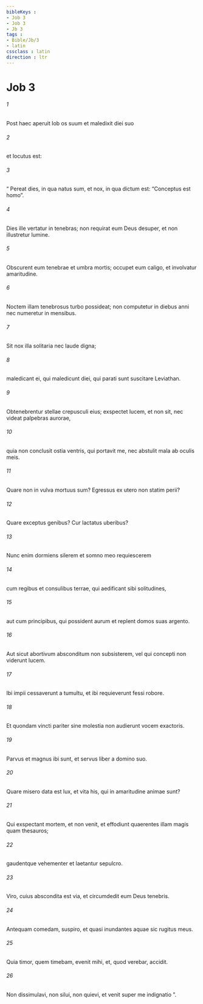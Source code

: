 ```yaml
---
bibleKeys : 
- Job 3
- Job 3
- Jb 3
tags : 
- Bible/Jb/3
- latin
cssclass : latin
direction : ltr
---
```


# Job 3

###### 1
Post haec aperuit Iob os suum et maledixit diei suo 
###### 2
et locutus est:
###### 3
“ Pereat dies, in qua natus sum, et nox, in qua dictum est: “Conceptus est homo”.
###### 4
Dies ille vertatur in tenebras; non requirat eum Deus desuper, et non illustretur lumine.
###### 5
Obscurent eum tenebrae et umbra mortis; occupet eum caligo, et involvatur amaritudine.
###### 6
Noctem illam tenebrosus turbo possideat; non computetur in diebus anni nec numeretur in mensibus.
###### 7
Sit nox illa solitaria nec laude digna;
###### 8
maledicant ei, qui maledicunt diei, qui parati sunt suscitare Leviathan.
###### 9
Obtenebrentur stellae crepusculi eius; exspectet lucem, et non sit, nec videat palpebras aurorae,
###### 10
quia non conclusit ostia ventris, qui portavit me, nec abstulit mala ab oculis meis.
###### 11
Quare non in vulva mortuus sum? Egressus ex utero non statim perii? 
###### 12
Quare exceptus genibus? Cur lactatus uberibus?
###### 13
Nunc enim dormiens silerem et somno meo requiescerem
###### 14
cum regibus et consulibus terrae, qui aedificant sibi solitudines,
###### 15
aut cum principibus, qui possident aurum et replent domos suas argento.
###### 16
Aut sicut abortivum absconditum non subsisterem, vel qui concepti non viderunt lucem.
###### 17
Ibi impii cessaverunt a tumultu, et ibi requieverunt fessi robore.
###### 18
Et quondam vincti pariter sine molestia non audierunt vocem exactoris.
###### 19
Parvus et magnus ibi sunt, et servus liber a domino suo.
###### 20
Quare misero data est lux, et vita his, qui in amaritudine animae sunt?
###### 21
Qui exspectant mortem, et non venit, et effodiunt quaerentes illam magis quam thesauros;
###### 22
gaudentque vehementer et laetantur sepulcro.
###### 23
Viro, cuius abscondita est via, et circumdedit eum Deus tenebris. 
###### 24
Antequam comedam, suspiro, et quasi inundantes aquae sic rugitus meus.
###### 25
Quia timor, quem timebam, evenit mihi, et, quod verebar, accidit.
###### 26
Non dissimulavi, non silui, non quievi, et venit super me indignatio ”.
